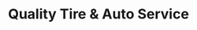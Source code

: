 ---
title: "Quality Tire & Auto Service"
url: /belton/quality-tire-and-auto-service/
shop: tyres
---